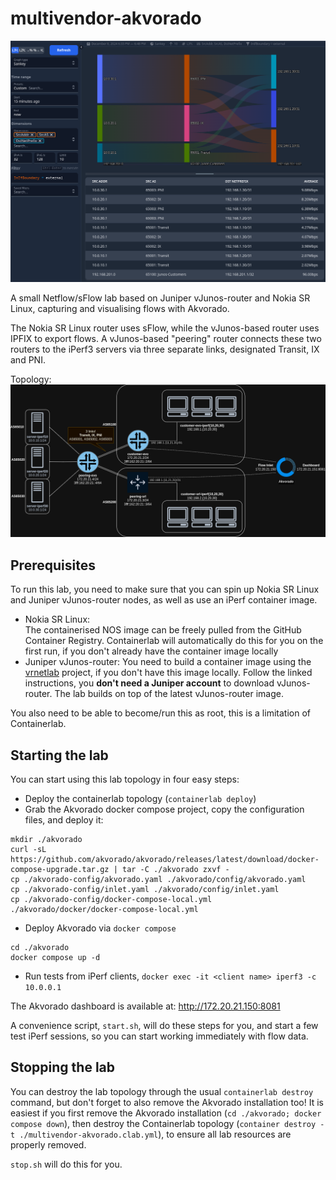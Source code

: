 # multivendor-akvorado

![A picture of the Akvorado dashboard displaying a Sankey diagram of traffic flows inside the lab network. The traffic flows are mapped between the iPerf servers, a simulated peering/transit network, and the client prefixes.](./multivendor_akvorado-dashboard.png)

A small Netflow/sFlow lab based on Juniper vJunos-router and Nokia SR Linux, capturing and visualising flows with Akvorado.

The Nokia SR Linux router uses sFlow, while the vJunos-based router uses IPFIX to export flows. A vJunos-based "peering" router connects these two routers to the iPerf3 servers via three separate links, designated Transit, IX and PNI.

Topology: ![A multivendor topology using two vJunos and one SR Linux-based router. The two customer routers connect to a peering router, which is connected to 3 different iPerf servers. Each customer router connects to 3 downstream customers, running iPerf in client-mode. The customer routers export flows to Akvorado.](./multivendor_akvorado.drawio.png)

## Prerequisites

To run this lab, you need to make sure that you can spin up Nokia SR Linux and Juniper vJunos-router nodes, as well as use an iPerf container image.

- Nokia SR Linux:  
The containerised NOS image can be freely pulled from the GitHub Container Registry. Containerlab will automatically do this for you on the first run, if you don't already have the container image locally
- Juniper vJunos-router:
You need to build a container image using the [vrnetlab](https://github.com/hellt/vrnetlab/tree/master/vjunosrouter) project, if you don't have this image locally. Follow the linked instructions, you **don't need a Juniper account** to download vJunos-router. The lab builds on top of the latest vJunos-router image.

You also need to be able to become/run this as root, this is a limitation of Containerlab.

## Starting the lab

You can start using this lab topology in four easy steps:

- Deploy the containerlab topology (`containerlab deploy`)
- Grab the Akvorado docker compose project, copy the configuration files, and deploy it:
```
mkdir ./akvorado
curl -sL https://github.com/akvorado/akvorado/releases/latest/download/docker-compose-upgrade.tar.gz | tar -C ./akvorado zxvf -
cp ./akvorado-config/akvorado.yaml ./akvorado/config/akvorado.yaml
cp ./akvorado-config/inlet.yaml ./akvorado/config/inlet.yaml
cp ./akvorado-config/docker-compose-local.yml ./akvorado/docker/docker-compose-local.yml
```
- Deploy Akvorado via `docker compose`
```
cd ./akvorado
docker compose up -d
```
- Run tests from iPerf clients, `docker exec -it <client name> iperf3 -c 10.0.0.1`

The Akvorado dashboard is available at: http://172.20.21.150:8081

A convenience script, `start.sh`, will do these steps for you, and start a few test iPerf sessions, so you can start working immediately with flow data.

## Stopping the lab

You can destroy the lab topology through the usual `containerlab destroy` command, but don't forget to also remove the Akvorado installation too!
It is easiest if you first remove the Akvorado installation (`cd ./akvorado; docker compose down`), then destroy the Containerlab topology (`container destroy -t ./multivendor-akvorado.clab.yml`), to ensure all lab resources are properly removed.

`stop.sh` will do this for you.
